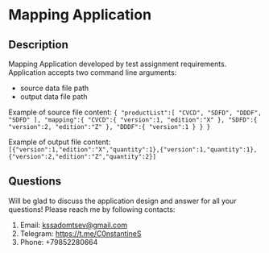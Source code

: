 
# Mapping Application
## Description

Mapping Application developed by test assignment requirements. Application accepts two command line arguments:
* source data file path
* output data file path

Example of source file content:
``
{
"productList":[
"CVCD",
"SDFD",
"DDDF",
"SDFD"
],
"mapping":{
"CVCD":{
"version":1,
"edition":"X"
},
"SDFD":{
"version":2,
"edition":"Z"
},
"DDDF":{
"version":1
}
}
}
``

Example of output file content:
``
[{"version":1,"edition":"X","quantity":1},{"version":1,"quantity":1},{"version":2,"edition":"Z","quantity":2}]
``


## Questions

Will be glad to discuss the application design and answer for all your questions! Please reach me by following contacts:
1. Email: kssadomtsev@gmail.com
2. Telegram: https://t.me/C0nstantineS
3. Phone: +79852280664
